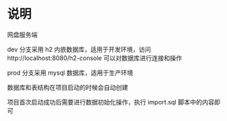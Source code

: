 # 说明
网盘服务端

dev 分支采用 h2 内嵌数据库，适用于开发环境，访问 http://localhost:8080/h2-console 可以对数据库进行连接和操作

prod 分支采用 mysql 数据库，适用于生产环境

数据库和表结构在项目启动的时候会自动创建

项目首次启动成功后需要进行数据初始化操作，执行 import.sql 脚本中的内容即可

